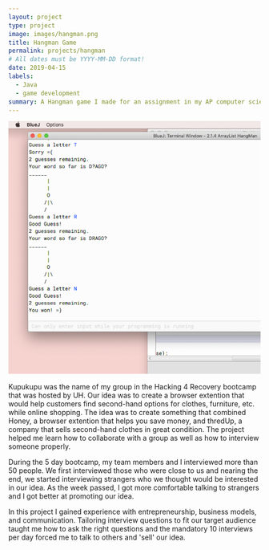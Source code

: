 ```yaml
---
layout: project
type: project
image: images/hangman.png
title: Hangman Game
permalink: projects/hangman
# All dates must be YYYY-MM-DD format!
date: 2019-04-15
labels:
  - Java
  - game development
summary: A Hangman game I made for an assignment in my AP computer science class in high school.
---
```


<img class="ui medium right floated rounded image" src="../images/hangman.png">

Kupukupu was the name of my group in the Hacking 4 Recovery bootcamp that was hosted by UH. Our idea was to create a browser extention that would help customers find second-hand options for clothes, furniture, etc. while online shopping. The idea was to create something that combined Honey, a browser extention that helps you save money, and thredUp, a company that sells second-hand clothes in great condition. The project helped me learn how to collaborate with a group as well as how to interview someone properly.

During the 5 day bootcamp, my team members and I interviewed more than 50 people. We first interviewed those who were close to us and nearing the end, we started interviewing strangers who we thought would be interested in our idea. As the week passed, I got more comfortable talking to strangers and I got better at promoting our idea. 

In this project I gained experience with entrepreneurship, business models, and communication. Tailoring interview questions to fit our target audience taught me how to ask the right questions and the mandatory 10 interviews per day forced me to talk to others and 'sell' our idea. 


